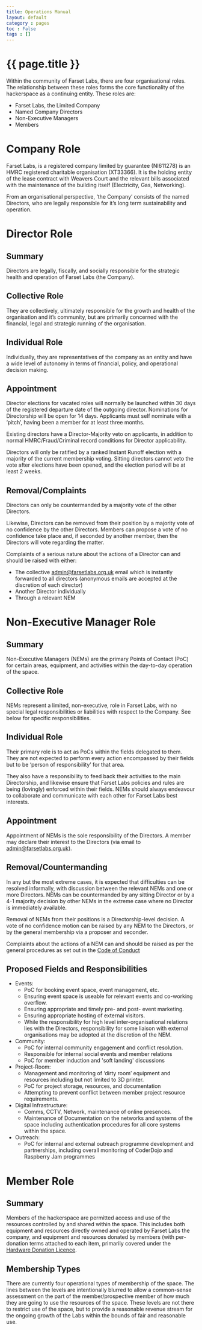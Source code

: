 ```yaml
---
title: Operations Manual
layout: default
category : pages
toc : False
tags : []
---
```

# {{ page.title }}
Within the community of Farset Labs, there are four organisational roles. The relationship between these roles forms the core functionality of the hackerspace as a continuing entity.
These roles are:

* Farset Labs, the Limited Company
* Named Company Directors
* Non-Executive Managers
* Members

# Company Role
Farset Labs, is a registered company limited by guarantee (NI611278) is an HMRC registered charitable organisation (XT33366). It is the holding entity of the lease contract with Weavers Court and the relevant bills associated with the maintenance of the building itself (Electricity, Gas, Networking). 

From an organisational perspective, ‘the Company’ consists of the named Directors, who are legally responsible for it’s long term sustainability and operation.

# Director Role

## Summary
Directors are legally, fiscally, and socially responsible for the strategic health and operation of Farset Labs (the Company). 

## Collective Role
They are collectively, ultimately responsible for the growth and health of the organisation and it’s community, but are primarily concerned with the financial, legal and strategic running of the organisation.

## Individual Role
Individually, they are representatives of the company as an entity and have a wide level of autonomy in terms of financial, policy, and operational decision making. 

## Appointment
Director elections for vacated roles will normally be launched within 30 days of the registered departure date of the outgoing director. Nominations for Directorship will be open for 14 days. Applicants must self nominate with a ‘pitch’, having been a member for at least three months.

Existing directors have a Director-Majority veto on applicants, in addition to normal HMRC/Fraud/Criminal record conditions for Director applicability.

Directors will only be ratified by a ranked Instant Runoff election with a majority of the current membership voting. Sitting directors cannot veto the vote after elections have been opened, and the election period will be at least 2 weeks. 

## Removal/Complaints
Directors can only be countermanded by a majority vote of the other Directors. 

Likewise, Directors can be removed from their position by a majority vote of no confidence by the other Directors. Members can propose a vote of no confidence take place and, if seconded by another member, then the Directors will vote regarding the matter.

Complaints of a serious nature about the actions of a Director can and should be raised with either:

* The collective admin@farsetlabs.org.uk email which is instantly forwarded to all directors (anonymous emails are accepted at the discretion of each director)
* Another Director individually
* Through a relevant NEM

# Non-Executive Manager Role

## Summary
Non-Executive Managers (NEMs) are the primary Points of Contact (PoC) for certain areas, equipment, and activities within the day-to-day operation of the space. 

## Collective Role
NEMs represent a limited, non-executive, role in Farset Labs, with no special legal responsibilities or liabilities with respect to the Company. See below for specific responsibilities.

## Individual Role
Their primary role is to act as PoCs within the fields delegated to them. They are not expected to perform every action encompassed by their fields but to be ‘person of responsibility’ for that area.

They also have a responsibility to feed back their activities to the main Directorship, and likewise ensure that Farset Labs policies and rules are being (lovingly) enforced within their fields. NEMs should always endeavour to collaborate and communicate with each other for Farset Labs best interests.

## Appointment
Appointment of NEMs is the sole responsibility of the Directors. A member may declare their interest to the Directors (via email to admin@farsetlabs.org.uk).

## Removal/Countermanding
In any but the most extreme cases, it is expected that difficulties can be resolved informally, with discussion between the relevant NEMs and one or more Directors. NEMs can be countermanded by any sitting Director or by a 4-1 majority decision by other NEMs in the extreme case where no Director is immediately available.

Removal of NEMs from their positions is a Directorship-level decision. A vote of no confidence motion can be raised by any NEM to the Directors, or by the general membership via a proposer and seconder.

Complaints about the actions of a NEM can and should be raised as per the general procedures as set out in the [Code of Conduct](code_of_conduct.html)

## Proposed Fields and Responsibilities
* Events:
  * PoC for booking event space, event management, etc.
  * Ensuring event space is useable for relevant events and co-working overflow.
  * Ensuring appropriate and timely pre- and post- event marketing.
  * Ensuring appropriate hosting of external visitors.
  * While the responsibility for high level inter-organisational relations lies with the Directors, responsibility for some liaison with external organisations may be adopted at the discretion of the NEM.
* Community: 
  * PoC for internal community engagement and conflict resolution.
  * Responsible for internal social events and member relations
  * PoC for member induction and 'soft landing' discussions
* Project-Room:
  * Management and monitoring of ‘dirty room’ equipment and resources including but not limited to 3D printer.
  * PoC for project storage, resources, and documentation
  * Attempting to prevent conflict between member project resource requirements.
* Digital Infrastructure:
  * Comms, CCTV, Network, maintenance of online presences.
  * Maintenance of Documentation on the networks and systems of the space including authentication procedures for all core systems within the space.
* Outreach:
  * PoC for internal and external outreach programme development and partnerships, including overall monitoring of CoderDojo and Raspberry Jam programmes

# Member Role

## Summary
Members of the hackerspace are permitted access and use of the resources controlled by and shared within the space. This includes both equipment and resources directly owned and operated by Farset Labs the company, and equipment and resources donated by members (with per-donation terms attached to each item, primarily covered under the [Hardware Donation Licence](hardware_donation_license.html).

## Membership Types
There are currently four operational types of membership of the space. The lines between the levels are intentionally blurred to allow a common-sense assessment on the part of the member/prospective member of how much they are going to use the resources of the space. These levels are not there to restrict use of the space, but to provide a reasonable revenue stream for the ongoing growth of the Labs within the bounds of fair and reasonable use.

